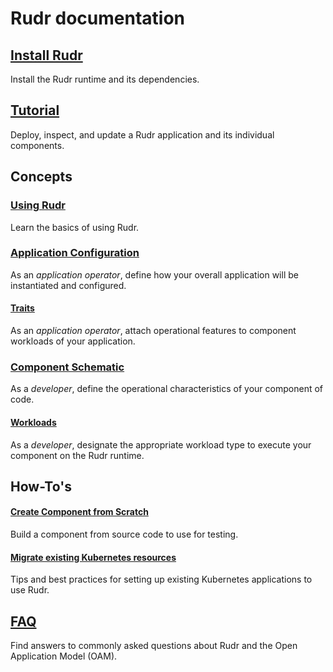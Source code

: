 # Rudr documentation

## [Install Rudr](./setup/install.md)
Install the Rudr runtime and its dependencies.

## [Tutorial](./tutorials/deploy_and_update.md)
Deploy, inspect, and update a Rudr application and its individual components.

## Concepts

### [Using Rudr](./concepts/using_rudr.md)
Learn the basics of using Rudr.

### [Application Configuration](./concepts/application-configuration.md)
As an *application operator*, define how your overall application will be instantiated and configured.

#### [Traits](./concepts/traits.md)
As an *application operator*, attach operational features to component workloads of your application.

### [Component Schematic](./concepts/component-schematic.md)
As a *developer*, define the operational characteristics of your component of code.

#### [Workloads](./concepts/workloads.md)
As a *developer*, designate the appropriate workload type to execute your component on the Rudr runtime.

## How-To's

#### [Create Component from Scratch](how-to/create_component_from_scratch.md)
Build a component from source code to use for testing.

#### [Migrate existing Kubernetes resources](./how-to/migrating.md)
Tips and best practices for setting up existing Kubernetes applications to use Rudr.

## [FAQ](./faq.md)
Find answers to commonly asked questions about Rudr and the Open Application Model (OAM).